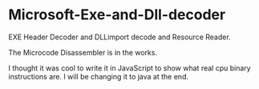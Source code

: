 Microsoft-Exe-and-Dll-decoder
=============================

EXE Header Decoder and DLLimport decode and Resource Reader.

The Microcode Disassembler is in the works.

I thought it was cool to write it in JavaScript to show what real cpu binary instructions are. I will be changing it to java at the end.
